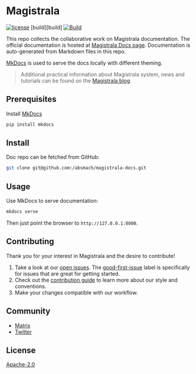 # Magistrala

[![license][license]](LICENSE)
[build][build]
[![Build](https://github.com/absmach/magistrala-docs/actions/workflows/pages.yaml/badge.svg?branch=main)](https://github.com/absmach/magistrala-docs/actions/workflows/pages.yaml)


This repo collects the collaborative work on Magistrala documentation.
The official documentation is hosted at [Magistrala Docs page][docs].
Documentation is auto-generated from Markdown files in this repo.

[MkDocs](https://www.mkdocs.org/) is used to serve the docs locally with different theming.

> Additional practical information about Magistrala system, news and tutorials can be found on the [Magistrala blog][blog].

## Prerequisites

Install [MkDocs](https://www.mkdocs.org/#installation)

```bash
pip install mkdocs
```

## Install

Doc repo can be fetched from GitHub:

```bash
git clone git@github.com:/absmach/magistrala-docs.git
```

## Usage

Use MkDocs to serve documentation:

```bash
mkdocs serve
```

Then just point the browser to `http://127.0.0.1:8000`.

## Contributing

Thank you for your interest in Magistrala and the desire to contribute!

1. Take a look at our [open issues](https://github.com/absmach/magistrala-docs/issues). The [good-first-issue](https://github.com/absmach/magistrala-docs/labels/good-first-issue) label is specifically for issues that are great for getting started.
2. Check out the [contribution guide](CONTRIBUTING.md) to learn more about our style and conventions.
3. Make your changes compatible with our workflow.

## Community

- [Matrix][matrix]
- [Twitter][twitter]

## License

[Apache-2.0](LICENSE)

[matrix]: https://matrix.to/#/#Mainflux_mainflux:gitter.im
[license]: https://img.shields.io/badge/license-Apache%20v2.0-blue.svg
[blog]: https://medium.com/abstract-machines-blog
[twitter]: https://twitter.com/absmach
[docs]: https://docs.magistrala.abstractmachines.fr

